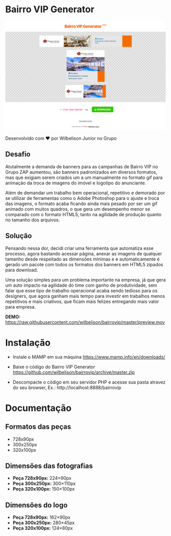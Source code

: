 # Bairro VIP Generator

![Screenshot](https://raw.githubusercontent.com/wilbelison/bairrovip/master/preview.png)

Desenvolvido com ❤ por Wilbelison Junior no Grupo 

## Desafio

Atutalmente a demanda de banners para as campanhas de Bairro VIP no Grupo ZAP aumentou, são banners padronizados em diversos formatos, mas que exigiam serem criados um a um manualmente no formato gif para animação da troca de imagens do imóvel e logotipo do anunciante.

Além de demandar um trabalho bem operacional, repetitivo e demorado por se utilizar de ferramentas como o Adobe Photoshop para o ajuste e troca das imagens, o formato acaba ficando ainda mais pesado por ser um gif animado com muitos quadros, o que gera um desempenho menor se comparado com o formato HTML5, tanto na agilidade de produção quanto no tamanho dos arquivos.

## Solução

Pensando nessa dor, decidi criar uma ferramenta que automatiza esse processo, agora bastando acessar página, anexar as imagens de qualquer tamanho desde respeitado as dimensões mínimas e e automaticamente é gerado um pacote com todos os formatos dos banners em HTML5 zipados para download.

Uma solução simples para um problema importante na empresa, já que gera um auto impacto na agilidade do time com ganho de produtividade, sem falar que esse tipo de trabalho operacional acaba sendo tedioso para os designers, que agora ganham mais tempo para investir em trabalhos menos repetitivos e mais criativos, que ficam mais felizes entregando mais valor para empresa.

__DEMO:__ https://raw.githubusercontent.com/wilbelison/bairrovip/master/preview.mov

# Instalação

- Instale o MAMP em sua máquina https://www.mamp.info/en/downloads/

- Baixe o código do Bairro VIP Generator https://github.com/wilbelison/bairrovip/archive/master.zip

- Descompacte o código em seu servidor PHP e acesse sua pasta atravez do seu browser, Ex.: http://localhost:8888/bairrovip

# Documentação

## Formatos das peças

- 728x90px
- 300x250px
- 320x100px

## Dimensões das fotografias

-  __Peça 728x90px:__ 224×90px
- __Peça 300x250px:__ 300×110px
- __Peça 320x100px:__ 150×100px

## Dimensões do logo

-  __Peça 728x90px:__ 162×90px
- __Peça 300x250px:__ 280×45px
- __Peça 320x100px:__ 124×80px










